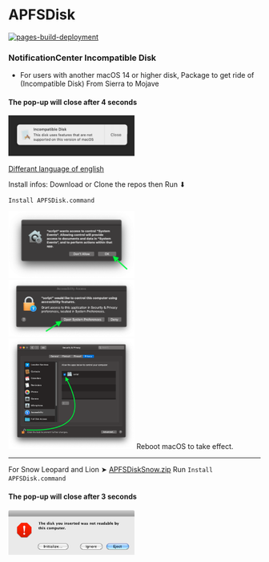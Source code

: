# APFSDisk 

[![pages-build-deployment](https://github.com/chris1111/APFSDisk/actions/workflows/pages/pages-build-deployment/badge.svg)](https://github.com/chris1111/APFSDisk/actions/workflows/pages/pages-build-deployment)

### NotificationCenter Incompatible Disk
- For users with another macOS 14 or higher disk, Package to get ride of (Incompatible Disk) From Sierra to Mojave
#### The pop-up will close after 4 seconds
<img src="Pics/Window.png" alt="Github Project" style="width:50%;">

[Differant language of english](https://github.com/chris1111/APFSDisk/blob/main/Change-Button.md)

Install infos: Download or Clone the repos then Run ⬇︎

`Install APFSDisk.command` 

<img src="Pics/Screen Shot 1.png" alt="Github Project" style="width:50%;">
<img src="Pics/Screen Shot 2.png" alt="Github Project" style="width:50%;">
<img src="Pics/Screen Shot 3.png" alt="Github Project" style="width:50%;">
Reboot macOS to take effect.

----------------------------

For Snow Leopard and Lion ➤ [APFSDiskSnow.zip](https://github.com/user-attachments/files/18712697/APFSDiskSnow.zip) Run `Install APFSDisk.command` 

#### The pop-up will close after 3 seconds
<img src="Pics/Snowdisk.png" alt="Github Project" style="width:50%;">
